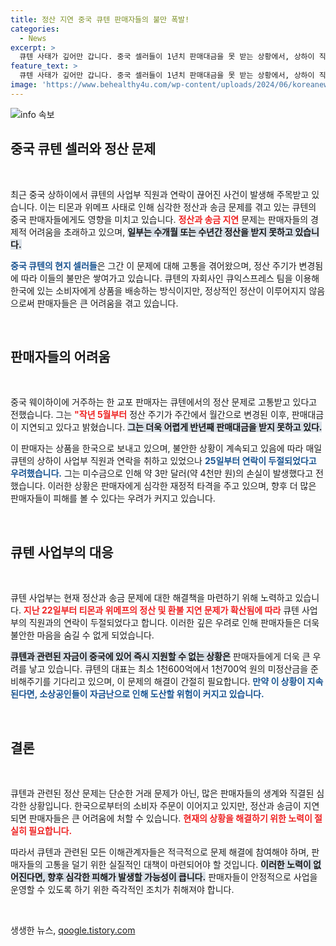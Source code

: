 ```yaml
---
title: 정산 지연 중국 큐텐 판매자들의 불만 폭발!
categories:
  - News
excerpt: >
  큐텐 사태가 깊어만 갑니다. 중국 셀러들이 1년치 판매대금을 못 받는 상황에서, 상하이 직원과의 연락이 25일부터 끊겼다는 비극적 소식이 전해졌습니다. 대규모 자금 미정산으로 소상공인들의 도산 위기가迫! 궁금증을 자아내는 이 사건의 전말, 클릭하여 확인해보세요!
feature_text: >
  큐텐 사태가 깊어만 갑니다. 중국 셀러들이 1년치 판매대금을 못 받는 상황에서, 상하이 직원과의 연락이 25일부터 끊겼다는 비극적 소식이 전해졌습니다. 대규모 자금 미정산으로 소상공인들의 도산 위기가迫! 궁금증을 자아내는 이 사건의 전말, 클릭하여 확인해보세요!
image: 'https://www.behealthy4u.com/wp-content/uploads/2024/06/koreanews.jpg'
---
```


<p><img src="https://www.behealthy4u.com/wp-content/uploads/2024/06/koreanews.jpg" alt="info 속보" /></p>

<h2 data-ke-size="size26">중국 큐텐 셀러와 정산 문제</h2>

<p data-ke-size="size16">&nbsp;</p>

<p>최근 중국 상하이에서 큐텐의 사업부 직원과 연락이 끊어진 사건이 발생해 주목받고 있습니다. 이는 티몬과 위메프 사태로 인해 심각한 정산과 송금 문제를 겪고 있는 큐텐의 중국 판매자들에게도 영향을 미치고 있습니다. <b><span style="color: #ee2323;">정산과 송금 지연</span></b> 문제는 판매자들의 경제적 어려움을 초래하고 있으며, <b><span style="background-color: #21538527;">일부는 수개월 또는 수년간 정산을 받지 못하고 있습니다.</span></b></p>

<p><b><span style="color: #1a5490;">중국 큐텐의 현지 셀러들</span></b>은 그간 이 문제에 대해 고통을 겪어왔으며, 정산 주기가 변경됨에 따라 이들의 불만은 쌓여가고 있습니다. 큐텐의 자회사인 큐익스프레스 팀을 이용해 한국에 있는 소비자에게 상품을 배송하는 방식이지만, 정상적인 정산이 이루어지지 않음으로써 판매자들은 큰 어려움을 겪고 있습니다.</p>

<p data-ke-size="size16">&nbsp;</p>

<h2 data-ke-size="size26">판매자들의 어려움</h2>

<p data-ke-size="size16">&nbsp;</p>

<p>중국 웨이하이에 거주하는 한 교포 판매자는 큐텐에서의 정산 문제로 고통받고 있다고 전했습니다. 그는 <b><span style="color: #ee2323;">"작년 5월부터</span></b> 정산 주기가 주간에서 월간으로 변경된 이후, 판매대금이 지연되고 있다고 밝혔습니다. <b><span style="background-color: #21538527;">그는 더욱 어렵게 반년째 판매대금을 받지 못하고 있다.</span></b></p>

<p>이 판매자는 상품을 한국으로 보내고 있으며, 불안한 상황이 계속되고 있음에 따라 매일 큐텐의 상하이 사업부 직원과 연락을 취하고 있었으나 <b><span style="color: #1a5490;">25일부터 연락이 두절되었다고 우려했습니다.</span></b> 그는 미수금으로 인해 약 3만 달러(약 4천만 원)의 손실이 발생했다고 전했습니다. 이러한 상황은 판매자에게 심각한 재정적 타격을 주고 있으며, 향후 더 많은 판매자들이 피해를 볼 수 있다는 우려가 커지고 있습니다.</p>

<p data-ke-size="size16">&nbsp;</p>

<h2 data-ke-size="size26">큐텐 사업부의 대응</h2>

<p data-ke-size="size16">&nbsp;</p>

<p>큐텐 사업부는 현재 정산과 송금 문제에 대한 해결책을 마련하기 위해 노력하고 있습니다. <b><span style="color: #ee2323;">지난 22일부터 티몬과 위메프의 정산 및 환불 지연 문제가 확산됨에 따라</span></b> 큐텐 사업부의 직원과의 연락이 두절되었다고 합니다. 이러한 깊은 우려로 인해 판매자들은 더욱 불안한 마음을 숨길 수 없게 되었습니다.</p>

<p><b><span style="background-color: #21538527;">큐텐과 관련된 자금이 중국에 있어 즉시 지원할 수 없는 상황은</span></b> 판매자들에게 더욱 큰 우려를 낳고 있습니다. 큐텐의 대표는 최소 1천600억에서 1천700억 원의 미정산금을 준비해주기를 기다리고 있으며, 이 문제의 해결이 간절히 필요합니다. <b><span style="color: #1a5490;">만약 이 상황이 지속된다면, 소상공인들이 자금난으로 인해 도산할 위험이 커지고 있습니다.</span></b></p>

<p data-ke-size="size16">&nbsp;</p>

<h2 data-ke-size="size26">결론</h2>

<p data-ke-size="size16">&nbsp;</p>

<p>큐텐과 관련된 정산 문제는 단순한 거래 문제가 아닌, 많은 판매자들의 생계와 직결된 심각한 상황입니다. 한국으로부터의 소비자 주문이 이어지고 있지만, 정산과 송금이 지연되면 판매자들은 큰 어려움에 처할 수 있습니다. <b><span style="color: #ee2323;">현재의 상황을 해결하기 위한 노력이 절실히 필요합니다.</span></b></p>

<p>따라서 큐텐과 관련된 모든 이해관계자들은 적극적으로 문제 해결에 참여해야 하며, 판매자들의 고통을 덜기 위한 실질적인 대책이 마련되어야 할 것입니다. <b><span style="background-color: #21538527;">이러한 노력이 없어진다면, 향후 심각한 피해가 발생할 가능성이 큽니다.</span></b> 판매자들이 안정적으로 사업을 운영할 수 있도록 하기 위한 즉각적인 조치가 취해져야 합니다. </p>

<p data-ke-size="size16">&nbsp;</p>
생생한 뉴스, <a href="https://qoogle.tistory.com" rel="dofollow">qoogle.tistory.com</a>


